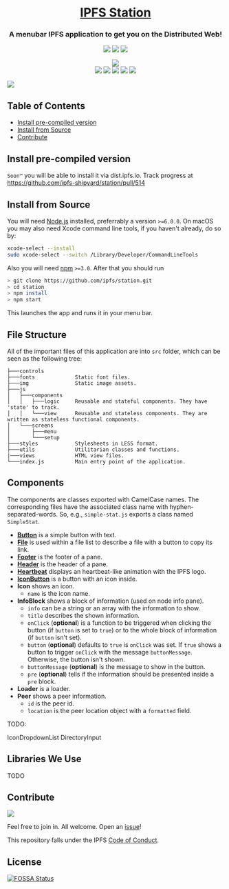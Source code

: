 <h1 align="center">
  <a href="ipfs.io">IPFS Station<!--<img width="650px" src="" alt="IPFS Station" />--></a>
</h1>

<h3 align="center">A menubar IPFS application to get you on the Distributed Web!</h3>

<p align="center">
  <a href="http://protocol.ai"><img src="https://img.shields.io/badge/made%20by-Protocol%20Labs-blue.svg?style=flat-square" /></a>
  <a href="http://ipfs.io/"><img src="https://img.shields.io/badge/project-IPFS-blue.svg?style=flat-square" /></a>
  <a href="http://webchat.freenode.net/?channels=%23ipfs"><img src="https://img.shields.io/badge/freenode-%23ipfs-blue.svg?style=flat-square" /></a>
</p>

<p align="center">
  <a href="https://travis-ci.org/ipfs-shipyard/station"><img src="https://travis-ci.org/ipfs-shipyard/station.svg?branch=master" /></a>
  <!--<a href="https://circleci.com/gh/ipfs-shipyard/station"><img src="https://circleci.com/gh/ipfs-shipyard/station.svg?style=svg" /></a>-->
  <!--<a href="https://coveralls.io/github/ipfs-shipyard/station?branch=master"><img src="https://coveralls.io/repos/github/ipfs-shipyard/station/badge.svg?branch=master"></a>-->
  <br>
  <a href="https://david-dm.org/ipfs-shipyard/station"><img src="https://david-dm.org/ipfs-shipyard/station.svg?style=flat-square" /></a>
  <a href="https://github.com/feross/standard"><img src="https://img.shields.io/badge/code%20style-standard-brightgreen.svg?style=flat-square"></a>
  <a href="https://github.com/RichardLitt/standard-readme"><img src="https://img.shields.io/badge/standard--readme-OK-green.svg?style=flat-square" /></a>
  <a href=""><img src="https://img.shields.io/badge/npm-%3E%3D3.0.0-orange.svg?style=flat-square" /></a>
  <a href=""><img src="https://img.shields.io/badge/Node.js-%3E%3D6.0.0-orange.svg?style=flat-square" /></a>
  <br>
</p>

![](https://ipfs.io/ipfs/QmQjPLSWt54MdFzLAxyEvTdaYPtdTAor7A1d5ugcVcmT87)

## Table of Contents

- [Install pre-compiled version](#install-pre-compiled-version)
- [Install from Source](#install-from-source)
- [Contribute](#contribute)

## Install pre-compiled version

`Soon™` you will be able to install it via dist.ipfs.io. Track progress at https://github.com/ipfs-shipyard/station/pull/514

## Install from Source

You will need [Node.js](https://nodejs.org/en/) installed, preferrably a version `>=6.0.0`. On macOS you may also need Xcode command line tools, if you haven't already, do so by:

```bash
xcode-select --install
sudo xcode-select --switch /Library/Developer/CommandLineTools
```

Also you will need [npm](npmjs.org) `>=3.0`. After that you should run

```bash
> git clone https://github.com/ipfs/station.git
> cd station
> npm install
> npm start
```

This launches the app and runs it in your menu bar.

## File Structure

All of the important files of this application are into `src` folder, which can be seen as the following tree:

```
├───controls
├───fonts             Static font files.
├───img               Static image assets.
├───js
│   ├───components
│   │   ├───logic     Reusable and stateful components. They have 'state' to track.
│   │   └───view      Reusable and stateless components. They are written as stateless functional components.
│   └───screens
│       ├───menu
│       └───setup
├───styles            Stylesheets in LESS format.
├───utils             Utilitarian classes and functions.
|───views             HTML view files.
└───index.js          Main entry point of the application.
```

## Components

The components are classes exported with CamelCase names. The corresponding files have the associated class name with hyphen-separated-words. So, e.g., `simple-stat.js` exports a class named `SimpleStat`.

+ [**Button**](./src/js/components/view/button.js) is a simple button with text.
+ [**File**](./src/js/components/view/file.js) is used within a file list to describe a file with a button to copy its link.
+ [**Footer**](./src/js/components/view/footer.js) is the footer of a pane.
+ [**Header**](./src/js/components/view/header.js) is the header of a pane.
+ [**Heartbeat**](./src/js/components/view/heartbeat.js) displays an heartbeat-like animation with the IPFS logo.
+ [**IconButton**](./src/js/components/view/icon-button.js) is a button with an icon inside.
+ **Icon** shows an icon.
  - `name` is the icon name.
+ **InfoBlock** shows a block of information (used on node info pane).
  - `info` can be a string or an array with the information to show.
  - `title` describes the shown information.
  - `onClick` (**optional**) is a function to be triggered when clicking the button (if `button` is set to `true`) or to the whole block of information (if `button` isn't set).
  - `button` (**optional**) defaults to `true` is `onClick` was set. If `true` shows a button to trigger `onClick` with the message `buttonMessage`. Otherwise, the button isn't shown.
  - `buttonMessage` (**optional**) is the message to show in the button.
  - `pre` (**optional**) tells if the information should be presented inside a `pre` block.
+ **Loader** is a loader.
+ **Peer** shows a peer information.
  - `id` is the peer id.
  - `location` is the peer location object with a `formatted` field.

TODO:

IconDropdownList
DirectoryInput

## Libraries We Use

TODO

## Contribute

[![](https://cdn.rawgit.com/jbenet/contribute-ipfs-gif/master/img/contribute.gif)](https://github.com/ipfs/community/blob/master/contributing.md)

Feel free to join in. All welcome. Open an [issue](https://github.com/ipfs/station/issues)!

This repository falls under the IPFS [Code of Conduct](https://github.com/ipfs/community/blob/master/code-of-conduct.md).

## License

[![FOSSA Status](https://app.fossa.io/api/projects/git%2Bhttps%3A%2F%2Fgithub.com%2Fipfs%2Fstation.svg?type=large)](https://app.fossa.io/projects/git%2Bhttps%3A%2F%2Fgithub.com%2Fipfs%2Fstation?ref=badge_large)
